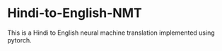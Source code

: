 # Hindi-to-English-NMT

This is a Hindi to English neural machine translation implemented using pytorch. 
